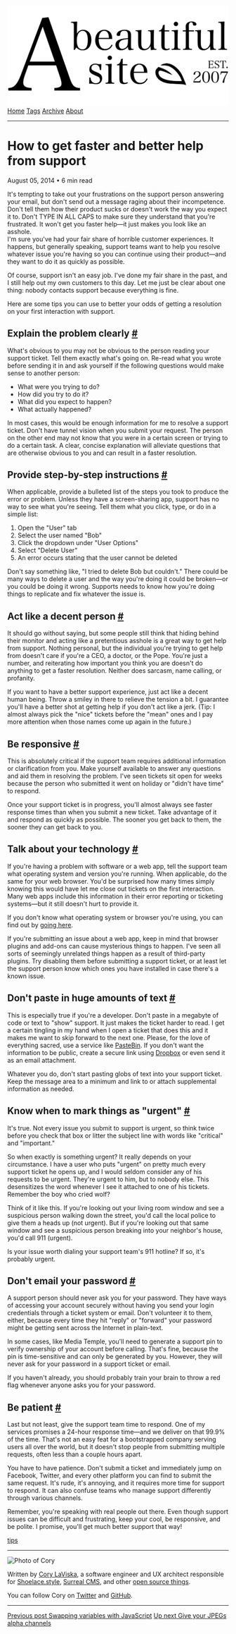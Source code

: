 <a href="../../index.html" class="header-link"><img src="../../images/logos/wordmark.svg" alt="A Beautiful Site" class="wordmark" /></a> <a href="../../index.html" class="nav-item">Home</a> <a href="../../tags/index.html" class="nav-item">Tags</a> <a href="../index.html" class="nav-item">Archive</a> <a href="../../about/index.html" class="nav-item">About</a>

------------------------------------------------------------------------

How to get faster and better help from support
==============================================

August 05, 2014 • 6 min read

It's tempting to take out your frustrations on the support person answering your email, but don't send out a message raging about their incompetence. Don't tell them how their product sucks or doesn't work the way you expect it to. Don't TYPE IN ALL CAPS to make sure they understand that you're frustrated. It won't get you faster help—it just makes you look like an asshole.  
I'm sure you've had your fair share of horrible customer experiences. It happens, but generally speaking, support teams want to help you resolve whatever issue you're having so you can continue using their product—and they want to do it as quickly as possible.

Of course, support isn't an easy job. I've done my fair share in the past, and I still help out my own customers to this day. Let me just be clear about one thing: nobody contacts support because everything is fine.

Here are some tips you can use to better your odds of getting a resolution on your first interaction with support.

Explain the problem clearly <a href="#explain-the-problem-clearly" class="direct-link">#</a>
--------------------------------------------------------------------------------------------

What's obvious to you may not be obvious to the person reading your support ticket. Tell them exactly what's going on. Re-read what you wrote before sending it in and ask yourself if the following questions would make sense to another person:

-   What were you trying to do?
-   How did you try to do it?
-   What did you expect to happen?
-   What actually happened?

In most cases, this would be enough information for me to resolve a support ticket. Don't have tunnel vision when you submit your request. The person on the other end may not know that you were in a certain screen or trying to do a certain task. A clear, concise explanation will alleviate questions that are otherwise obvious to you and can result in a faster resolution.

Provide step-by-step instructions <a href="#provide-step-by-step-instructions" class="direct-link">#</a>
--------------------------------------------------------------------------------------------------------

When applicable, provide a bulleted list of the steps you took to produce the error or problem. Unless they have a screen-sharing app, support has no way to see what you're seeing. Tell them what you click, type, or do in a simple list:

1.  Open the "User" tab
2.  Select the user named "Bob"
3.  Click the dropdown under "User Options"
4.  Select "Delete User"
5.  An error occurs stating that the user cannot be deleted

Don't say something like, "I tried to delete Bob but couldn't." There could be many ways to delete a user and the way you're doing it could be broken—or you could be doing it wrong. Supports needs to know how you're doing things to replicate and fix whatever the issue is.

Act like a decent person <a href="#act-like-a-decent-person" class="direct-link">#</a>
--------------------------------------------------------------------------------------

It should go without saying, but some people still think that hiding behind their monitor and acting like a pretentious asshole is a great way to get help from support. Nothing personal, but the individual you're trying to get help from doesn't care if you're a CEO, a doctor, or the Pope. You're just a number, and reiterating how important you think you are doesn't do anything to get a faster resolution. Neither does sarcasm, name calling, or profanity.

If you want to have a better support experience, just act like a decent human being. Throw a smiley in there to relieve the tension a bit. I guarantee you'll have a better shot at getting help if you don't act like a jerk. (Tip: I almost always pick the "nice" tickets before the "mean" ones and I pay more attention when those names come up again in the future.)

Be responsive <a href="#be-responsive" class="direct-link">#</a>
----------------------------------------------------------------

This is absolutely critical if the support team requires additional information or clarification from you. Make yourself available to answer any questions and aid them in resolving the problem. I've seen tickets sit open for weeks because the person who submitted it went on holiday or "didn't have time" to respond.

Once your support ticket is in progress, you'll almost always see faster response times than when you submit a new ticket. Take advantage of it and respond as quickly as possible. The sooner you get back to them, the sooner they can get back to you.

Talk about your technology <a href="#talk-about-your-technology" class="direct-link">#</a>
------------------------------------------------------------------------------------------

If you're having a problem with software or a web app, tell the support team what operating system and version you're running. When applicable, do the same for your web browser. You'd be surprised how many times simply knowing this would have let me close out tickets on the first interaction. Many web apps include this information in their error reporting or ticketing systems—but it still doesn't hurt to provide it.

If you don't know what operating system or browser you're using, you can find out by [going here](https://www.whatismybrowser.com/).

If you're submitting an issue about a web app, keep in mind that browser plugins and add-ons can cause mysterious things to happen. I've seen all sorts of seemingly unrelated things happen as a result of third-party plugins. Try disabling them before submitting a support ticket, or at least let the support person know which ones you have installed in case there's a known issue.

Don't paste in huge amounts of text <a href="#don&#39;t-paste-in-huge-amounts-of-text" class="direct-link">#</a>
----------------------------------------------------------------------------------------------------------------

This is especially true if you're a developer. Don't paste in a megabyte of code or text to "show" support. It just makes the ticket harder to read. I get a certain tingling in my hand when I open a ticket that does this and it makes me want to skip forward to the next one. Please, for the love of everything sacred, use a service like [PasteBin](http://pastebin.com/). If you don't want the information to be public, create a secure link using [Dropbox](http://www.dropbox.com/) or even send it as an email attachment.

Whatever you do, don't start pasting globs of text into your support ticket. Keep the message area to a minimum and link to or attach supplemental information as needed.

Know when to mark things as "urgent" <a href="#know-when-to-mark-things-as-%22urgent%22" class="direct-link">#</a>
------------------------------------------------------------------------------------------------------------------

It's true. Not every issue you submit to support is urgent, so think twice before you check that box or litter the subject line with words like "critical" and "important."

So when exactly is something urgent? It really depends on your circumstance. I have a user who puts "urgent" on pretty much every support ticket he opens up, and I would seldom consider any of his requests to be urgent. They're urgent to him, but to nobody else. This desensitizes the word whenever I see it attached to one of his tickets. Remember the boy who cried wolf?

Think of it like this. If you're looking out your living room window and see a suspicious person walking down the street, you'd call the local police to give them a heads up (not urgent). But if you're looking out that same window and see a suspicious person breaking into your neighbor's house, you'd call 911 (urgent).

Is your issue worth dialing your support team's 911 hotline? If so, it's probably urgent.

Don't email your password <a href="#don&#39;t-email-your-password" class="direct-link">#</a>
--------------------------------------------------------------------------------------------

A support person should never ask you for your password. They have ways of accessing your account securely without having you send your login credentials through a ticket system or email. Don't volunteer it to them, either, because every time they hit "reply" or "forward" your password might be getting sent across the Internet in plain-text.

In some cases, like Media Temple, you'll need to generate a support pin to verify ownership of your account before calling. That's fine, because the pin is time-sensitive and can only be generated by you. However, they will never ask for your password in a support ticket or email.

If you haven't already, you should probably train your brain to throw a red flag whenever anyone asks you for your password.

Be patient <a href="#be-patient" class="direct-link">#</a>
----------------------------------------------------------

Last but not least, give the support team time to respond. One of my services promises a 24-hour response time—and we deliver on that 99.9% of the time. That's not an easy feat for a bootstrapped company serving users all over the world, but it doesn't stop people from submitting multiple requests, often less than a couple hours apart.

You have to have patience. Don't submit a ticket and immediately jump on Facebook, Twitter, and every other platform you can find to submit the same request. It's rude, it's annoying, and it requires more time for support to respond. It can also confuse teams who manage support differently through various channels.

Remember, you're speaking with real people out there. Even though support issues can be difficult and frustrating, keep your cool, be responsive, and be polite. I promise, you'll get much better support that way!

<a href="../../tags/tips/index.html" class="post-tag">tips</a>

------------------------------------------------------------------------

<img src="http://0.gravatar.com/avatar/bf1b3b95fd5b096a3592247c29667b33?s=512" alt="Photo of Cory" class="avatar avatar-small" />

Written by [Cory LaViska](../../index-4.html), a software engineer and UX architect responsible for [Shoelace.style](https://shoelace.style/), [Surreal CMS](https://www.surrealcms.com/), and other [open source things](https://github.com/claviska).

You can follow Cory on [Twitter](https://twitter.com/claviska) and [GitHub](https://github.com/claviska).

------------------------------------------------------------------------

<a href="../swapping-variables-with-javascript/index.html" class="post-nav-previous"><span class="small">Previous post</span> Swapping variables with JavaScript</a> <a href="../give-your-jpegs-alpha-channels/index.html" class="post-nav-next"><span class="small">Up next</span> Give your JPEGs alpha channels</a>
